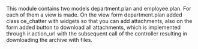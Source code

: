 This module contains two models department.plan and employee.plan.
For each of them a view is made.
On the view form department.plan added class oe_chatter with widgets so that you can add attachments,
also on the form added button to download all attachments,
which is implemented through ir.action_url with the subsequent call of the controller resulting in downloading the archive with files.
